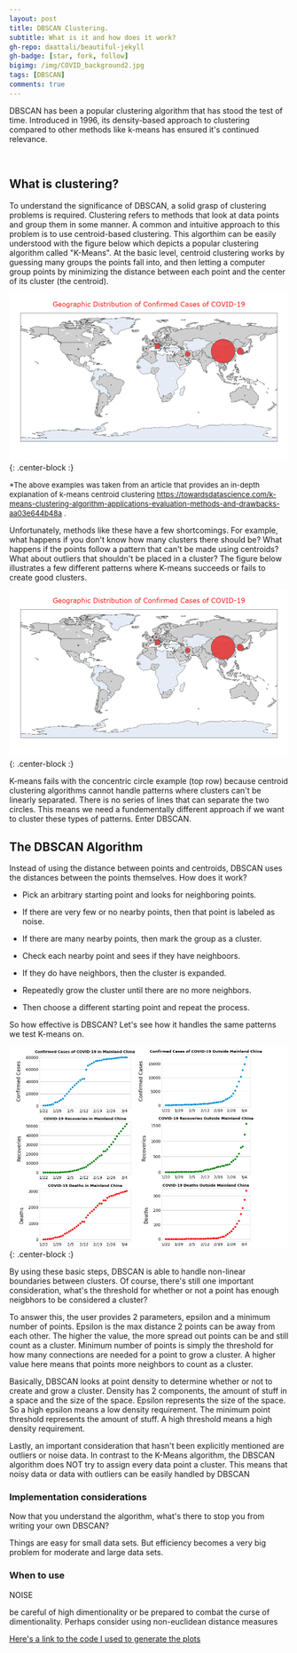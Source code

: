 ```yaml
---
layout: post
title: DBSCAN Clustering.
subtitle: What is it and how does it work?
gh-repo: daattali/beautiful-jekyll
gh-badge: [star, fork, follow]
bigimg: /img/COVID_background2.jpg
tags: [DBSCAN]
comments: true
---
```


DBSCAN has been a popular clustering algorithm that has stood the test of time. Introduced in 1996, its density-based approach to clustering compared to other methods like k-means has ensured it's continued relevance.

&nbsp;

## What is clustering?

To understand the significance of DBSCAN, a solid grasp of clustering problems is required. Clustering refers to methods that look at data points and group them in some manner. A common and intuitive approach to this problem is to use centroid-based clustering. This algorthim can be easily understood with the figure below which depicts a popular clustering algorithm called "K-Means". At the basic level, centroid clustering works by guessing many groups the points fall into, and then letting a computer group points by minimizing the distance between each point and the center of its cluster (the centroid). 

![GeoScatter](/img/COVID_1.png){: .center-block :}

<font size="2"> *The above examples was taken from an article that provides an in-depth explanation of k-means centroid clustering https://towardsdatascience.com/k-means-clustering-algorithm-applications-evaluation-methods-and-drawbacks-aa03e644b48a .</font>

Unfortunately, methods like these have a few shortcomings. For example, what happens if you don't know how many clusters there should be? What happens if the points follow a pattern that can't be made using centroids? What about outliers that shouldn't be placed in a cluster? The figure below illustrates a few different patterns where K-means succeeds or fails to create good clusters.

![GeoScatter](/img/COVID_1.png){: .center-block :}

K-means fails with the concentric circle example (top row) because centroid clustering algorithms cannot handle patterns where clusters can't be linearly separated. There is no series of lines that can separate the two circles. This means we need a fundementally different approach if we want to cluster these types of patterns.  Enter DBSCAN.
&nbsp;

## The DBSCAN Algorithm

Instead of using the distance between points and centroids, DBSCAN uses the distances between the points themselves. How does it work?  

 - Pick an arbitrary starting point and looks for neighboring points. 
 
 - If there are very few or no nearby points, then that point is labeled as noise. 
  
 - If there are many nearby points, then mark the group as a cluster. 
   
 - Check each nearby point and sees if they have neighboors. 
 
 - If they do have neighbors, then the cluster is expanded. 
  
 - Repeatedly grow the cluster until there are no more neighbors. 
 
 - Then choose a different starting point and repeat the process.


So how effective is DBSCAN? Let's see how it handles the same patterns we test K-means on.

![COVID_2](/img/COVID_2.jpg){: .center-block :}

By using these basic steps, DBSCAN is able to handle non-linear boundaries between clusters. Of course, there's still one important consideration, what's the threshold for whether or not a point has enough neigbhors to be considered a cluster?

To answer this, the user provides 2 parameters, epsilon and a minimum number of points. Epsilon is the max distance 2 points can be away from each other. The higher the value, the more spread out points can be and still count as a cluster. Minimum number of points is simply the threshold for how many connections are needed for a point to grow a cluster. A higher value here means that points more neighbors to count as a cluster.

Basically, DBSCAN looks at point density to determine whether or not to create and grow a cluster. Density has 2 components, the amount of stuff in a space and the size of the space.  Epsilon represents the size of the space. So a high epsilon means a low density requirement. The minimum point threshold represents the amount of stuff. A high threshold means a high density requirement.

Lastly, an important consideration that hasn't been explicitly mentioned are outliers or noise data. In contrast to the K-Means algorithm, the DBSCAN algorithm does NOT try to assign every data point a cluster. This means that noisy data or data with outliers can be easily handled by DBSCAN

### Implementation considerations

Now that you understand the algorithm, what's there to stop you from writing your own DBSCAN?

Things are easy for small data sets. But efficiency becomes a very big problem for moderate and large data sets.


### When to use
NOISE

be careful of high dimentionality or be prepared to combat the curse of dimentionality. Perhaps consider using non-euclidean distance measures 

[Here's a link to the code I used to generate the plots](https://github.com/HKang42/DS-Unit-1-Build/blob/master/COVID_19_Project.ipynb)
